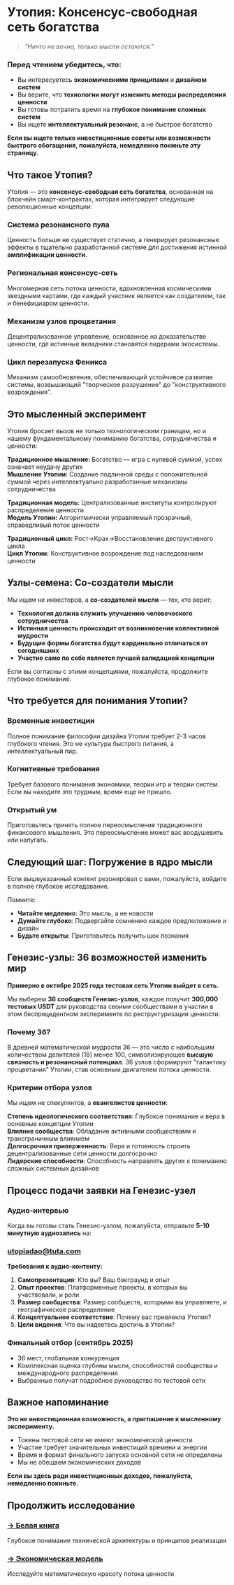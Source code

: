 # Утопия: Консенсус-свободная сеть богатства

> *"Ничто не вечно, только мысли остаются."*  

### Перед чтением убедитесь, что:

- Вы интересуетесь **экономическими принципами** и **дизайном систем**
- Вы верите, что **технологии могут изменить методы распределения ценности**
- Вы готовы потратить время на **глубокое понимание сложных систем**
- Вы ищете **интеллектуальный резонанс**, а не быстрое богатство

**Если вы ищете только инвестиционные советы или возможности быстрого обогащения, пожалуйста, немедленно покиньте эту страницу.**


## Что такое Утопия?

Утопия — это **консенсус-свободная сеть богатства**, основанная на блокчейн смарт-контрактах, которая интегрирует следующие революционные концепции:

### Система резонансного пула
Ценность больше не существует статично, а генерирует резонансные эффекты в тщательно разработанной системе для достижения истинной **амплификации ценности**.

### Региональная консенсус-сеть  
Многомерная сеть потока ценности, вдохновленная космическими звездными картами, где каждый участник является как создателем, так и бенефициаром ценности.

### Механизм узлов процветания
Децентрализованное управление, основанное на доказательстве ценности, где истинные вкладчики становятся лидерами экосистемы.

### Цикл перезапуска Феникса
Механизм самообновления, обеспечивающий устойчивое развитие системы, возвышающий "творческое разрушение" до "конструктивного возрождения".


## Это мысленный эксперимент

Утопия бросает вызов не только технологическим границам, но и нашему фундаментальному пониманию богатства, сотрудничества и ценности:

**Традиционное мышление:** Богатство — игра с нулевой суммой, успех означает неудачу других  
**Мышление Утопии:** Создание подлинной среды с положительной суммой через интеллектуально разработанные механизмы сотрудничества

**Традиционная модель:** Централизованные институты контролируют распределение ценности  
**Модель Утопии:** Алгоритмически управляемый прозрачный, справедливый поток ценности

**Традиционный цикл:** Рост→Крах→Восстановление деструктивного цикла  
**Цикл Утопии:** Конструктивное возрождение под наследованием ценности


## Узлы-семена: Со-создатели мысли

Мы ищем не инвесторов, а **со-создателей мысли** — тех, кто верит:

- **Технология должна служить улучшению человеческого сотрудничества**
- **Истинная ценность происходит от возникновения коллективной мудрости**  
- **Будущие формы богатства будут кардинально отличаться от сегодняшних**
- **Участие само по себе является лучшей валидацией концепции**

Если вы согласны с этими концепциями, пожалуйста, продолжите глубокое понимание.


## Что требуется для понимания Утопии?

### Временные инвестиции
Полное понимание философии дизайна Утопии требует 2-3 часов глубокого чтения. Это не культура быстрого питания, а интеллектуальный пир.

### Когнитивные требования  
Требует базового понимания экономики, теории игр и теории систем. Если вы находите это трудным, время еще не пришло.

### Открытый ум
Приготовьтесь принять полное переосмысление традиционного финансового мышления. Это переосмысление может вас воодушевить или напугать.


## Следующий шаг: Погружение в ядро мысли

Если вышеуказанный контент резонировал с вами, пожалуйста, войдите в полное глубокое исследование.

Помните:
- **Читайте медленно**: Это мысль, а не новости
- **Думайте глубоко**: Подвергайте сомнению каждое предположение и дизайн
- **Будьте открыты**: Приготовьтесь получить шок познания


## Генезис-узлы: 36 возможностей изменить мир

**Примерно в октябре 2025 года тестовая сеть Утопии выйдет в сеть.**

Мы выберем **36 сообществ Генезис-узлов**, каждое получит **300,000 тестовых USDT** для руководства своими сообществами в участии в этом беспрецедентном эксперименте по реструктуризации ценности.

### Почему 36?

В древней математической мудрости 36 — это число с наибольшим количеством делителей (18) менее 100, символизирующее **высшую связность и резонансный потенциал**. 36 узлов сформируют "галактику процветания" Утопии, став основным двигателем потока ценности.

### Критерии отбора узлов

Мы ищем не спекулянтов, а **евангелистов ценности**:

**Степень идеологического соответствия**: Глубокое понимание и вера в основные концепции Утопии  
**Влияние сообщества**: Обладание активными сообществами и трансграничным влиянием  
**Долгосрочная приверженность**: Вера и готовность строить децентрализованные сети ценности долгосрочно  
**Лидерские способности**: Способность направлять других к пониманию сложных системных дизайнов  


## Процесс подачи заявки на Генезис-узел

### Аудио-интервью
Когда вы готовы стать Генезис-узлом, пожалуйста, отправьте **5-10 минутную аудиозапись** на:  
### utopiadao@tuta.com

**Требования к аудио-контенту:**
1. **Самопрезентация**: Кто вы? Ваш бэкграунд и опыт
2. **Опыт проектов**: Платформенные проекты, в которых вы участвовали, и роли
3. **Размер сообщества**: Размер сообществ, которыми вы управляете, и географическое распределение
4. **Концептуальное соответствие**: Почему вас привлекла Утопия?
5. **Цели видения**: Что вы надеетесь достичь в Утопии?

### Финальный отбор (сентябрь 2025)
- 36 мест, глобальная конкуренция
- Комплексная оценка глубины мысли, способностей сообщества и международного распределения
- Выбранные получат подробное руководство по тестовой сети


## Важное напоминание

**Это не инвестиционная возможность, а приглашение к мысленному эксперименту.**

- Токены тестовой сети не имеют экономической ценности
- Участие требует значительных инвестиций времени и энергии
- Время и формат финального запуска основной сети не определены
- Мы не обещаем экономических доходов

**Если вы здесь ради инвестиционных доходов, пожалуйста, немедленно покиньте.**


## Продолжить исследование

### [→ Белая книга](/ru/whitepaper/)
Глубокое понимание технической архитектуры и принципов реализации

### [→ Экономическая модель](/ru/economics/)
Исследуйте математическую красоту потока ценности